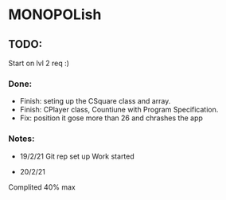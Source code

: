 # MONOPOLish

## TODO: 

 Start on lvl 2 req :)   

### Done: 

- Finish: seting up the CSquare class and array.
- Finish: CPlayer class, Countiune with Program Specification.
- Fix: position it gose more than 26 and chrashes the app


### Notes: 

- 19/2/21 
Git rep set up 
Work started

- 20/2/21 

Complited 40% max

